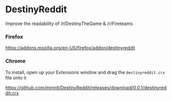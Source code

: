 # DestinyReddit

Improve the readability of /r/DestinyTheGame & /r/Fireteams

### Firefox

https://addons.mozilla.org/en-US/firefox/addon/destinyreddit

### Chrome

To install, open up your Extensions window and drag the `destinyreddit.crx` file onto it

https://github.com/minnit/DestinyReddit/releases/download/0.0.1/destinyreddit.crx

